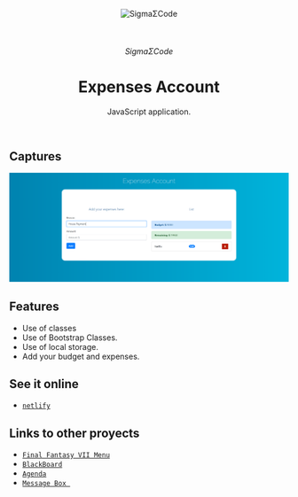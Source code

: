 <p align="center">
   <img alt="SigmaΣCode" src="/img/captures/SigmaΣCode.png">
</p>
   </br>
<h6 align = "center">SigmaΣCode</h6>

<h1 align="center">Expenses Account</h1>

<p align="center">
 JavaScript application.
</p>
</br>

## Captures

<p align="center">
    <img src="img/captureS/expenses.PNG">
</p>

## Features

- Use of classes
- Use of Bootstrap Classes.
- Use of local storage.
- Add your budget and expenses.

## See it online

- [`netlify`](https://expensesaccount.netlify.com/)  

## Links to other proyects

- [`Final Fantasy VII Menu`](https://github.com/LeonAGA/Final_Fantasy_VII_Menu)
- [`BlackBoard`](https://github.com/LeonAGA/Blackboard)
- [`Agenda`](https://github.com/LeonAGA/Agenda)    
- [`Message Box `](https://github.com/LeonAGA/Message_Box_LocalStorage)   
